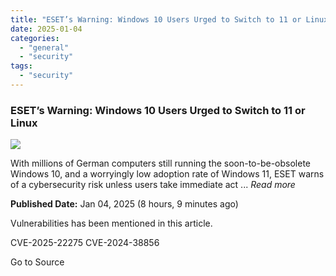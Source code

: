 ```yaml
---
title: "ESET’s Warning: Windows 10 Users Urged to Switch to 11 or Linux"
date: 2025-01-04
categories: 
  - "general"
  - "security"
tags: 
  - "security"
---
```


### ESET’s Warning: Windows 10 Users Urged to Switch to 11 or Linux

![](https://upload.cvefeed.io/news/22254/thumbnail.jpg)

With millions of German computers still running the soon-to-be-obsolete Windows 10, and a worryingly low adoption rate of Windows 11, ESET warns of a cybersecurity risk unless users take immediate act ... _Read more_

**Published Date:** Jan 04, 2025 (8 hours, 9 minutes ago)

Vulnerabilities has been mentioned in this article.

CVE-2025-22275 CVE-2024-38856

Go to Source

